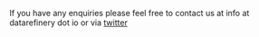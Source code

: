 If you have any enquiries please feel free to contact us at info at datarefinery dot io or via [twitter](https://twitter.com/datarefineryio)
